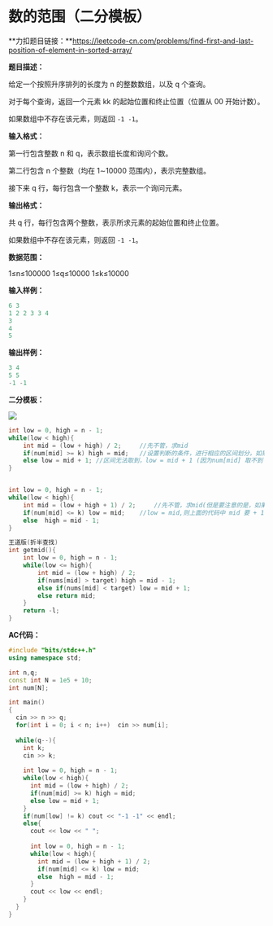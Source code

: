 # 数的范围（二分模板）

**力扣题目链接：**https://leetcode-cn.com/problems/find-first-and-last-position-of-element-in-sorted-array/



**题目描述：**

给定一个按照升序排列的长度为 n 的整数数组，以及 q 个查询。

对于每个查询，返回一个元素 kk 的起始位置和终止位置（位置从 00 开始计数）。

如果数组中不存在该元素，则返回 `-1 -1`。



**输入格式：**

第一行包含整数 n 和 q，表示数组长度和询问个数。

第二行包含 n 个整数（均在 1∼10000 范围内），表示完整数组。

接下来 q 行，每行包含一个整数 k，表示一个询问元素。



**输出格式：**

共 q 行，每行包含两个整数，表示所求元素的起始位置和终止位置。

如果数组中不存在该元素，则返回 `-1 -1`。

**数据范围：**

1≤n≤100000
1≤q≤10000
1≤k≤10000

**输入样例：**

```c++
6 3
1 2 2 3 3 4
3
4
5
```



**输出样例：**

```c++
3 4
5 5
-1 -1
```





**二分模板：**

![](https://img-blog.csdnimg.cn/89c027f9114848fca2c0185b549fa6a3.png?x-oss-process=image/watermark,type_d3F5LXplbmhlaQ,shadow_50,text_Q1NETiBAWFhEVEVOVA==,size_20,color_FFFFFF,t_70,g_se,x_16)



```c++
int low = 0, high = n - 1;
while(low < high){
    int mid = (low + high) / 2;		//先不管，求mid
    if(num[mid] >= k) high = mid;	//设置判断的条件，进行相应的区间划分，如果区间可以取到，就high = mid
    else low = mid + 1;	//区间无法取到，low = mid + 1 (因为num[mid] 取不到 k，所以 low 也无法取到 mid)
}


int low = 0, high = n - 1;
while(low < high){
    int mid = (low + high + 1) / 2;		//先不管，求mid(但是要注意的是，如果下面判断的是 low = mid,则mid计算时要加 1)
    if(num[mid] <= k) low = mid;	//low = mid,则上面的代码中 mid 要 + 1(为了避免死循环)
    else  high = mid - 1;
}

王道版(折半查找)
int getmid(){
	int low = 0, high = n - 1;
	while(low <= high){
		int mid = (low + high) / 2;
		if(nums[mid] > target) high = mid - 1;
		else if(nums[mid] < target) low = mid + 1;
		else return mid;
	}
	return -l;
}

```



**AC代码：**

```c++
#include "bits/stdc++.h"
using namespace std;

int n,q;
const int N = 1e5 + 10;
int num[N];

int main()
{
  cin >> n >> q;
  for(int i = 0; i < n; i++)  cin >> num[i];
  
  while(q--){
    int k;
    cin >> k;
    
    int low = 0, high = n - 1;
    while(low < high){
      int mid = (low + high) / 2;
      if(num[mid] >= k) high = mid;
      else low = mid + 1;
    }
    if(num[low] != k) cout << "-1 -1" << endl;
    else{
      cout << low << " ";
      
      int low = 0, high = n - 1;
      while(low < high){
        int mid = (low + high + 1) / 2;
        if(num[mid] <= k) low = mid;
        else  high = mid - 1;
      }
      cout << low << endl;
    }
  }
}
```

